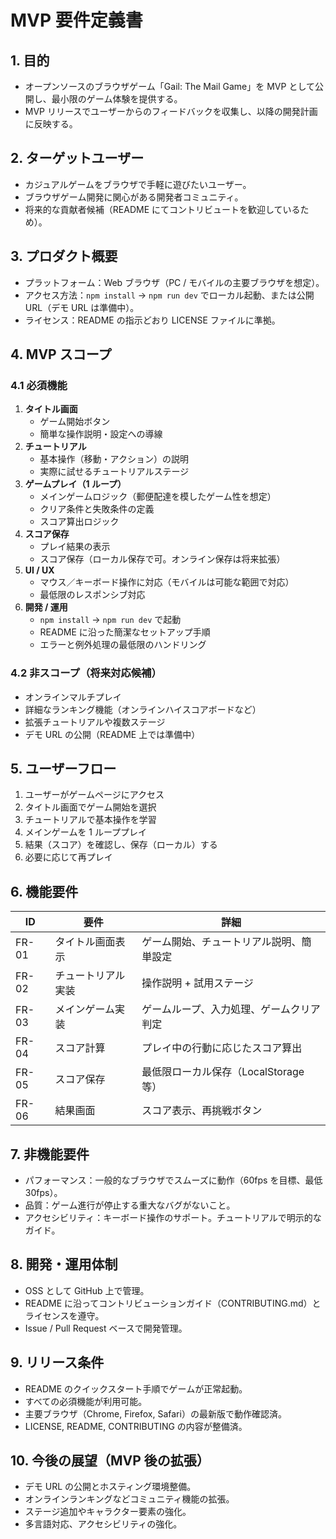 # MVP 要件定義書

## 1. 目的
- オープンソースのブラウザゲーム「Gail: The Mail Game」を MVP として公開し、最小限のゲーム体験を提供する。
- MVP リリースでユーザーからのフィードバックを収集し、以降の開発計画に反映する。

## 2. ターゲットユーザー
- カジュアルゲームをブラウザで手軽に遊びたいユーザー。
- ブラウザゲーム開発に関心がある開発者コミュニティ。
- 将来的な貢献者候補（README にてコントリビュートを歓迎しているため）。

## 3. プロダクト概要
- プラットフォーム：Web ブラウザ（PC / モバイルの主要ブラウザを想定）。
- アクセス方法：`npm install` → `npm run dev` でローカル起動、または公開 URL（デモ URL は準備中）。
- ライセンス：README の指示どおり LICENSE ファイルに準拠。

## 4. MVP スコープ
### 4.1 必須機能
1. **タイトル画面**
   - ゲーム開始ボタン
   - 簡単な操作説明・設定への導線
2. **チュートリアル**
   - 基本操作（移動・アクション）の説明
   - 実際に試せるチュートリアルステージ
3. **ゲームプレイ（1 ループ）**
   - メインゲームロジック（郵便配達を模したゲーム性を想定）
   - クリア条件と失敗条件の定義
   - スコア算出ロジック
4. **スコア保存**
   - プレイ結果の表示
   - スコア保存（ローカル保存で可。オンライン保存は将来拡張）
5. **UI / UX**
   - マウス／キーボード操作に対応（モバイルは可能な範囲で対応）
   - 最低限のレスポンシブ対応
6. **開発 / 運用**
   - `npm install` → `npm run dev` で起動
   - README に沿った簡潔なセットアップ手順
   - エラーと例外処理の最低限のハンドリング

### 4.2 非スコープ（将来対応候補）
- オンラインマルチプレイ
- 詳細なランキング機能（オンラインハイスコアボードなど）
- 拡張チュートリアルや複数ステージ
- デモ URL の公開（README 上では準備中）

## 5. ユーザーフロー
1. ユーザーがゲームページにアクセス
2. タイトル画面でゲーム開始を選択
3. チュートリアルで基本操作を学習
4. メインゲームを 1 ループプレイ
5. 結果（スコア）を確認し、保存（ローカル）する
6. 必要に応じて再プレイ

## 6. 機能要件
| ID    | 要件               | 詳細                                     |
| ----- | ------------------ | ---------------------------------------- |
| FR-01 | タイトル画面表示   | ゲーム開始、チュートリアル説明、簡単設定 |
| FR-02 | チュートリアル実装 | 操作説明 + 試用ステージ                  |
| FR-03 | メインゲーム実装   | ゲームループ、入力処理、ゲームクリア判定 |
| FR-04 | スコア計算         | プレイ中の行動に応じたスコア算出         |
| FR-05 | スコア保存         | 最低限ローカル保存（LocalStorage 等）    |
| FR-06 | 結果画面           | スコア表示、再挑戦ボタン                 |

## 7. 非機能要件
- パフォーマンス：一般的なブラウザでスムーズに動作（60fps を目標、最低 30fps）。
- 品質：ゲーム進行が停止する重大なバグがないこと。
- アクセシビリティ：キーボード操作のサポート。チュートリアルで明示的なガイド。

## 8. 開発・運用体制
- OSS として GitHub 上で管理。
- README に沿ってコントリビューションガイド（CONTRIBUTING.md）とライセンスを遵守。
- Issue / Pull Request ベースで開発管理。

## 9. リリース条件
- README のクイックスタート手順でゲームが正常起動。
- すべての必須機能が利用可能。
- 主要ブラウザ（Chrome, Firefox, Safari）の最新版で動作確認済。
- LICENSE, README, CONTRIBUTING の内容が整備済。

## 10. 今後の展望（MVP 後の拡張）
- デモ URL の公開とホスティング環境整備。
- オンラインランキングなどコミュニティ機能の拡張。
- ステージ追加やキャラクター要素の強化。
- 多言語対応、アクセシビリティの強化。

